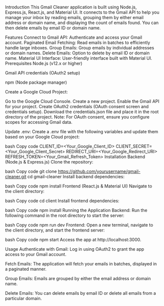 Introduction
This Gmail Cleaner application is built using Node.js, Express.js, React.js, and Material UI. It connects to the Gmail API to help you manage your inbox by reading emails, grouping them by either email address or domain name, and displaying the count of emails found. You can then delete emails by email ID or domain name.

Features
Connect to Gmail API: Authenticate and access your Gmail account.
Paginated Email Fetching: Read emails in batches to efficiently handle large inboxes.
Group Emails: Group emails by individual addresses or domain names.
Delete Emails: Option to delete by email ID or domain name.
Material UI Interface: User-friendly interface built with Material UI.
Prerequisites
Node.js (v12.x or higher)

Gmail API credentials (OAuth2 setup)

npm (Node package manager)

Create a Google Cloud Project:

Go to the Google Cloud Console.
Create a new project.
Enable the Gmail API for your project.
Create OAuth2 credentials (OAuth consent screen and credentials setup).
Download the credentials.json file and place it in the root directory of the project.
Note: For OAuth consent, ensure you configure scopes for accessing Gmail data.

Update .env: Create a .env file with the following variables and update them based on your Google Cloud project:

bash
Copy code
CLIENT_ID=<Your_Google_Client_ID>
CLIENT_SECRET=<Your_Google_Client_Secret>
REDIRECT_URI=<Your_Google_Redirect_URI>
REFRESH_TOKEN=<Your_Gmail_Refresh_Token>
Installation
Backend (Node.js & Express.js)
Clone the repository:

bash
Copy code
git clone https://github.com/yourusername/gmail-cleaner.git
cd gmail-cleaner
Install backend dependencies:

bash
Copy code
npm install
Frontend (React.js & Material UI)
Navigate to the client directory:

bash
Copy code
cd client
Install frontend dependencies:

bash
Copy code
npm install
Running the Application
Backend: Run the following command in the root directory to start the server:

bash
Copy code
npm run dev
Frontend: Open a new terminal, navigate to the client directory, and start the frontend server:

bash
Copy code
npm start
Access the app at http://localhost:3000.

Usage
Authenticate with Gmail: Log in using OAuth2 to grant the app access to your Gmail account.

Fetch Emails: The application will fetch your emails in batches, displayed in a paginated manner.

Group Emails: Emails are grouped by either the email address or domain name.

Delete Emails: You can delete emails by email ID or delete all emails from a particular domain.

